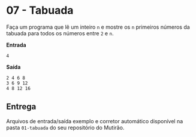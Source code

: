 
# 07 - Tabuada

Faça um programa que lê um inteiro `n` e mostre os `n` primeiros números da tabuada para todos os números entre `2` e `n`.

**Entrada**
```
4
```

**Saída**
```
2 4 6 8
3 6 9 12
4 8 12 16
```

## Entrega

Arquivos de entrada/saída exemplo e corretor automático disponível na pasta `01-tabuada` do seu repositório do Mutirão.
